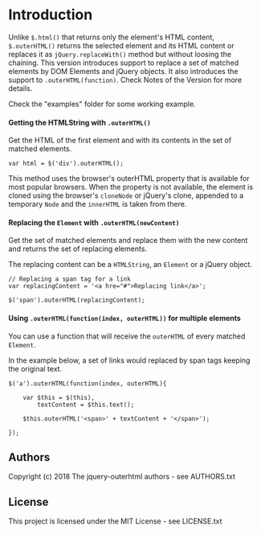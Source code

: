 # Introduction #

Unlike `$.html()` that returns only the element's HTML content, `$.outerHTML()` returns the
selected element and its HTML content or replaces it as `jQuery.replaceWith()` method but
without loosing the chaining. This version introduces support to replace a set of matched
elements by DOM Elements and jQuery objects. It also introduces the support to `.outerHTML(function)`.
Check Notes of the Version for more details.

Check the "examples" folder for some working example.

#### Getting the HTMLString with `.outerHTML()`

Get the HTML of the first element and with its contents in the set of matched elements.

```
var html = $('div').outerHTML();
```

This method uses the browser's outerHTML property that is available for most popular
browsers. When the property is not available, the element is cloned using the browser's
`cloneNode` or jQuery's clone, appended to a temporary `Node` and the `innerHTML` is taken from there.

#### Replacing the `Element` with `.outerHTML(newContent)`

Get the set of matched elements and replace them with the new content and returns the set
of replacing elements.

The replacing content can be a `HTMLString`, an `Element` or a jQuery object.

```
// Replacing a span tag for a link 
var replacingContent = '<a hre="#">Replacing link</a>';

$('span').outerHTML(replacingContent);
```

#### Using `.outerHTML(function(index, outerHTML))` for multiple elements

You can use a function that will receive the `outerHTML` of every matched `Element`.

In the example below, a set of links would replaced by span tags keeping the original text. 

```
$('a').outerHTML(function(index, outerHTML){

    var $this = $(this),
        textContent = $this.text();

    $this.outerHTML('<span>' + textContent + '</span>');

});
```

## Authors

Copyright (c) 2018 The jquery-outerhtml authors - see AUTHORS.txt

## License

This project is licensed under the MIT License - see LICENSE.txt